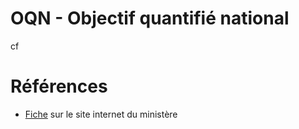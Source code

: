 # OQN - Objectif quantifié national
<!-- SPDX-License-Identifier: MPL-2.0 -->

cf <link-previewer href="ONDAM.html" text="ONDAM" preview-title="ONDAM - Objectif national des dépenses d’assurance maladie" preview-text="L’ONDAM est fixé chaque année par le Parlement, conformément aux dispositions de la loi de financement de la sécurité sociale (LFSS. " />

# Références

- [Fiche](https://solidarites-sante.gouv.fr/professionnels/gerer-un-etablissement-de-sante-medico-social/financement/financement-des-etablissements-de-sante-10795/financement-des-etablissements-de-sante-glossaire/article/oqn-objectif-quantifie-national-cf-ondam) sur le site internet du ministère
